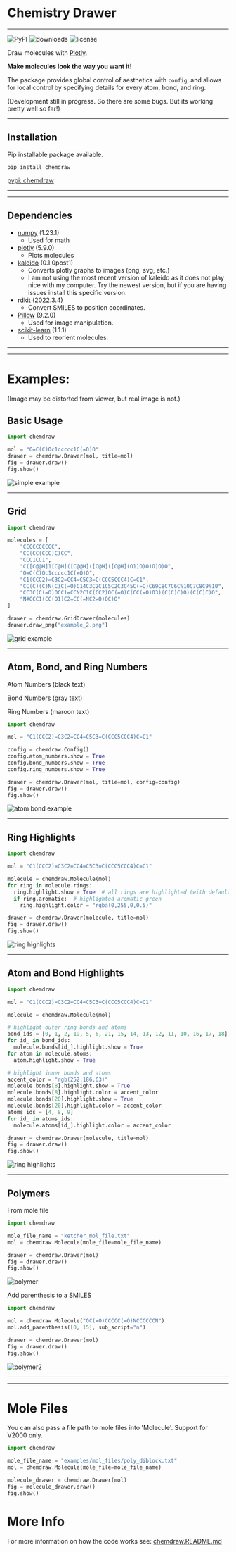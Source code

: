 # Chemistry Drawer

---

![PyPI](https://img.shields.io/pypi/v/chemdraw)
![downloads](https://static.pepy.tech/badge/chemdraw)
![license](https://img.shields.io/github/license/dylanwal/chemdraw)

Draw molecules with [Plotly](https://github.com/plotly/plotly.py).

**Make molecules look the way you want it!**

The package provides global control of aesthetics with `config`, and allows for local control by specifying details 
for every atom, bond, and ring.


(Development still in progress. So there are some bugs. But its working pretty well so far!)

---

## Installation

Pip installable package available.

`pip install chemdraw`

[pypi: chemdraw](https://pypi.org/project/chemdraw/)

---
---

## Dependencies

* [numpy](https://github.com/numpy/numpy) (1.23.1)
  * Used for math
* [plotly](https://github.com/plotly/plotly.py) (5.9.0)
  * Plots molecules
* [kaleido](https://github.com/plotly/Kaleido)  (0.1.0post1)
  * Converts plotly graphs to images (png, svg, etc.)
  * I am not using the most recent version of kaleido as it does not play nice with my computer. Try the newest 
    version, but if you are having issues install this specific version. 
* [rdkit](https://github.com/rdkit/rdkit) (2022.3.4)
  * Convert SMILES to position coordinates.
* [Pillow](https://github.com/python-pillow/Pillow) (9.2.0)
  * Used for image manipulation.
* [scikit-learn](https://github.com/scikit-learn/scikit-learn) (1.1.1)
  * Used to reorient molecules.

---
---

# Examples:
(Image may be distorted from viewer, but real image is not.)


## Basic Usage
```python
import chemdraw

mol = "O=C(C)Oc1ccccc1C(=O)O"
drawer = chemdraw.Drawer(mol, title=mol)
fig = drawer.draw()
fig.show()
```

![simple example](./examples/imgs/simple.svg)

---
## Grid


```python
import chemdraw

molecules = [
    "CCCCCCCCCC",
    "CC(CC(CCC)C)CC",
    "CCC1CC1",
    "C([C@@H]1[C@H]([C@@H]([C@H]([C@H](O1)O)O)O)O)O",
    "O=C(C)Oc1ccccc1C(=O)O",
    "C1(CCC2)=C3C2=CC4=C5C3=C(CCC5CCC4)C=C1",
    "CC(C)(C)N(C)C(=O)C14C3C2C1C5C2C3C45C(=O)C69C8C7C6C%10C7C8C9%10",
    "CC3C(C(=O)OCC1=CCN2C1C(CC2)OC(=O)C(CC(=O)O3)(C(C)C)O)(C(C)C)O",
    "N#CCC1(CC(O1)C2=CC(=NC2=O)OC)O"
]

drawer = chemdraw.GridDrawer(molecules)
drawer.draw_png("example_2.png")
```

![grid example](./examples/imgs/grid.png)

---

## Atom, Bond, and Ring Numbers

Atom Numbers (black text) 

Bond Numbers (gray text)

Ring Numbers (maroon text)

```python
import chemdraw

mol = "C1(CCC2)=C3C2=CC4=C5C3=C(CCC5CCC4)C=C1"

config = chemdraw.Config()
config.atom_numbers.show = True
config.bond_numbers.show = True
config.ring_numbers.show = True

drawer = chemdraw.Drawer(mol, title=mol, config=config)
fig = drawer.draw()
fig.show()

```


![atom bond example](./examples/imgs/atom_bond_numbers.svg)


---

## Ring Highlights

```python
import chemdraw

mol = "C1(CCC2)=C3C2=CC4=C5C3=C(CCC5CCC4)C=C1"

molecule = chemdraw.Molecule(mol)
for ring in molecule.rings:
  ring.highlight.show = True  # all rings are highlighted (with default highlight_color)
  if ring.aromatic:  # highlighted aromatic green
    ring.highlight.color = "rgba(0,255,0,0.5)"

drawer = chemdraw.Drawer(molecule, title=mol)
fig = drawer.draw()
fig.show()

```

![ring highlights](./examples/imgs/ring_highlights.svg)


---
## Atom and Bond Highlights

```python
import chemdraw

mol = "C1(CCC2)=C3C2=CC4=C5C3=C(CCC5CCC4)C=C1"

molecule = chemdraw.Molecule(mol)

# highlight outer ring bonds and atoms
bond_ids = [0, 1, 2, 19, 5, 6, 21, 15, 14, 13, 12, 11, 10, 16, 17, 18]
for id_ in bond_ids:
  molecule.bonds[id_].highlight.show = True
for atom in molecule.atoms:
  atom.highlight.show = True

# highlight inner bonds and atoms
accent_color = "rgb(252,186,63)"
molecule.bonds[8].highlight.show = True
molecule.bonds[8].highlight.color = accent_color
molecule.bonds[20].highlight.show = True
molecule.bonds[20].highlight.color = accent_color
atoms_ids = [4, 8, 9]
for id_ in atoms_ids:
  molecule.atoms[id_].highlight.color = accent_color

drawer = chemdraw.Drawer(molecule, title=mol)
fig = drawer.draw()
fig.show()
```

![ring highlights](./examples/imgs/highlights.svg)

---
## Polymers

From mole file
```python
import chemdraw

mole_file_name = "ketcher_mol_file.txt"
mol = chemdraw.Molecule(mole_file=mole_file_name)

drawer = chemdraw.Drawer(mol)
fig = drawer.draw()
fig.show()
```

![polymer](./examples/imgs/polymer.svg)


Add parenthesis to a SMILES

```python
import chemdraw

mol = chemdraw.Molecule("OC(=O)CCCCC(=O)NCCCCCCN")
mol.add_parenthesis([0, 15], sub_script="n")

drawer = chemdraw.Drawer(mol)
fig = drawer.draw()
fig.show()
```

![polymer2](./examples/imgs/polymer2.svg)

---
---

# Mole Files

You can also pass a file path to mole files into 'Molecule'. 
Support for V2000 only.

```python
import chemdraw

mole_file_name = "examples/mol_files/poly_diblock.txt"
mol = chemdraw.Molecule(mole_file=mole_file_name)

molecule_drawer = chemdraw.Drawer(mol)
fig = molecule_drawer.draw()
fig.show()
```


# More Info

For more information on how the code works see: 
[chemdraw.README.md](https://github.com/dylanwal/chemdraw/tree/master/chemdraw) 
